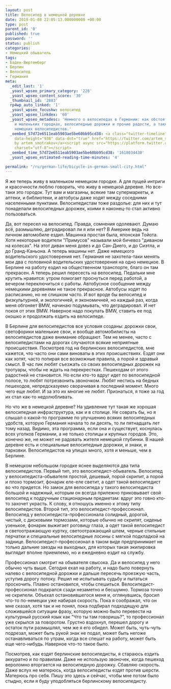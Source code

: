```yaml
---
layout: post
title: Велосипед в немецкой деревне
date: 2019-01-08 22:05:13.000000000 +00:00
type: post
parent_id: '0'
published: true
password: ''
status: publish
categories:
- Немецкий обыватель
tags:
- Баден-Вюртемберг
- Берлин
- Велосипед
- Германия
meta:
  _edit_last: '1'
  _yoast_wpseo_primary_category: '228'
  _yoast_wpseo_content_score: '30'
  _thumbnail_id: '2883'
  rp4wp_auto_linked: '1'
  _yoast_wpseo_focuskw: велосипед
  _yoast_wpseo_linkdex: '60'
  _yoast_wpseo_metadesc: 'Немного о велосипедах в Германии: как обстоят дела в столице
    и маленьких городках, велосипедные дорожки и прочие радости, а также два типа
    немецких велосипедистов.'
  _oembed_57d72e6511eab5903ae5be60bb95cd38: <a class="twitter-timeline" data-width="625"
    data-height="938" data-dnt="true" href="https://twitter.com/artem_smotrakov?ref_src=twsrc%5Etfw">Tweets
    by artem_smotrakov</a><script async src="https://platform.twitter.com/widgets.js"
    charset="utf-8"></script>
  _oembed_time_57d72e6511eab5903ae5be60bb95cd38: '1618034430'
  _yoast_wpseo_estimated-reading-time-minutes: '4'

permalink: "/ru/german-life/bicycle-in-german-small-city.html"
---
```



Я же теперь живу в маленьком немецком городке. А для пущей интриги и красочности люблю говорить, что живу в немецкой деревне. Но все-таки это городок. Тут вам и магазины, всякие там супермаркеты, и аптеки, и библиотеки, и автобусы даже ходят между соседними населенными пунктами. Велосипедистам тоже раздолье: для них и тут понаделали велосипедных дорожек, коими я наконец-то стал активно пользоваться.



  
  




Да, вот пересел на велосипед. Правда, сомнения одолевают. Думаю всё, размышляю, деградировал ли я или нет? В Америке ведь на личном автомобиле ездил. Машинка простая была, японская Тойота. Хотя некоторые водители "Примусов" называли мой бичевоз "диваном на колесах". На этот диван меня довез и до Сан-Диего, и до Сиэтла, и до Гранд-Каньона. А теперь машины нет. Даже немецкого водительского удостоверения нет. Германия не захотела-таки менять мои два с половиной водительских удостоверения на одно немецкое. В Берлине на работу ездил на общественном транспорте, благо он там прекрасен. А теперь решил пересесть на велосипед. Педальки мне крутить нравится: утром помогает проснуться перед работой, а вечером переключиться с работы. Автобусное сообщение между немецкими деревнями не такое прекрасное. Автобусы ходят по расписанию, но не слишком часто. И вот вроде бы велосипед и физкультурней, и экологичней, и экономичней, но каждый раз, когда меня обгоняет BMW, начинаю подумывать, что деградировал. И нет покоя от этих BMW. Наверное надо покупать BMW, ставить ее под окошко и продолжать ездить на велосипеде.





В Берлине для велосипедистов все условия созданы: дорожки свои, светофорики маленькие свои, и вообще автомобилисты на велосипедистов даже внимание обращают. Тем не менее, часто с велосипедистами на дорогах случаются всякие неприятные происшествия. Посмотрев год на берлинских велосипедистов, мне кажется, что часто они сами виноваты в этих происшествиях. Ездят они как хотят, часто попирая все возможные правила, а порой и здравый смысл. В час пик любят съезжать со своих велосипедных дорожек на тротуары, чтобы не ждать на перекрестках. Пешеходам от этого радостней не становится. Но если кто-то вдруг идет по велосипедной полосе, то любят потрезвонить звоночком. Любят нестись на бедных пешеходов, непредсказуемо сворачивая в последний момент. Много чего еще любят. И за это их многие не любят. Признаться, я тоже за год их стал как-то недолюбливать.





Но что же в немецкой деревне? На удивление тут такая же хорошая велосипедная инфраструктура, как и в столице. Не соврать бы, но я слышал о какой-то программе по улучшению всяких велосипедных удобств, которую Германия начала то ли десять, то ли пятнадцать лет тому назад. Видимо, эта программа, если она и существует, коснулась всех уголков Германии, а не только столицы и крупных городов. Это, конечно же, не может не радовать жителя немецкой глубинки. В нашей деревне есть и специальные велосипедные дорожки, и знаки, и парковки. Велосипедистов на улицах много, хотя и меньше, чем в Берлине.





В немецком небольшом городке яснее выделяются два типа велосипедистов. Первый тип, это велосипедист-обыватель. Велосипед у велосипедиста-обывателя простой, дешевый, порой скрипит, а порой и плохо тормозит, фонарик еле-еле светит, а одет такой велосипедист во что придется. Но замок для велосипеда у такого велосипедиста большой и надежный, которым он всегда прилежно приковывает свой велосипед к подручным стационарным предметам: вдруг это говно кто-то захочет украсть. К слову, я отношусь именно к этому типу велосипедистов. Второй тип, это велосипедист-профессионал. Велосипед у велосипедиста-профессионала солидный, дорогой, чистый, с дисковыми тормозами, которые обычно не скрипят, сиденье узенькое, фонарик выжигает роговицу глаза, а одет такой велосипедист в светоотражающую куртку, светоотражающий шлем, черные стильные перчатки и специальные велосипедные лосины с мягкой подкладкой на заднице. Велосипедист-профессионал в таком виде предпринимает не только дальние заезды на выходных, для которых такая экипировка выглядит вполне приемлемо, но и ежедневно ездит на службу.





Профессионал смотрит на обывателя свысока. Да и велосипед у него обычно чуть выше. Сегодня ехал на работу, и надо было повернуть налево с велосипедной дорожки и дальше пересечь проезжую часть, уступив дорогу потоку. Решил не испытывать судьбу и пытаться проскочить. Плавно остановился, чтобы спешиться. Велосипедист-профессионал подкрался сзади незаметно и бесшумно. Тормоза точно не скрипели. Объехал остановившегося меня и, оглянувшись, бросил что-то по-немецки уже набирая скорость. Пока я соображал, что он мне сказал, хотя так и не понял, пока подбирал подходящую для сложившейся ситуации фразу, которую можно было перевести на культурный русский язык как "Что ты там говоришь?", то профессионал уже скрылся за поворотом. Грустно вздохнул, перешел дорогу и остаток пути размышлял, чем же я его обидел. Может быть, чуть-чуть подрезал, может быть рукой знак не подал, может быть негоже останавливаться по утрам, когда все спешат на работу, может быть еще чего-нибудь. Наверное что-то такое было.





Посмотрев, как ездят берлинские велосипедисты, я стараюсь ездить аккуратно и по правилам. Даже не использую звоночек, когда пешеход вероломно вторгается на велосипедную дорожку. Сбавляю скорость. Даже вслух не матерюсь, когда велосипедисты ездят против шерсти. Матерюсь про себя. Пишу это здесь и сейчас, чтобы мне потом было стыдно, если я буду уподобляться берлинскому велосипедисту.



